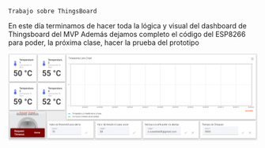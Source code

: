 `Trabajo sobre ThingsBoard`

En este día terminamos de hacer toda la lógica y visual del dashboard de Thingsboard del MVP
Además dejamos completo el código del ESP8266 para poder, la próxima clase, hacer la prueba del prototipo

![dashboard](https://raw.githubusercontent.com/SisCom-PI2-2023-2/proyecto-keep-it-cool/main/docs/_posts/img/DashBoardMVPFinal.PNG)
